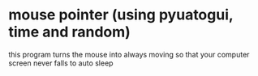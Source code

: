 # mouse pointer (using pyuatogui, time and random)
this program turns the mouse into always moving so that your computer screen never falls to auto sleep
